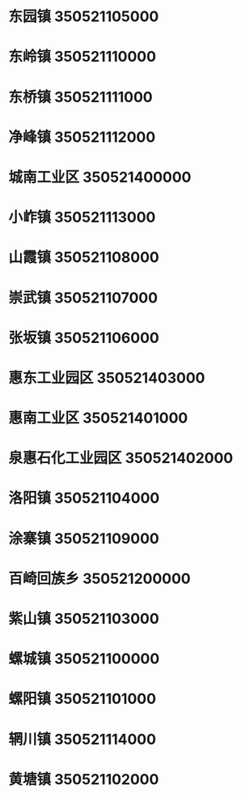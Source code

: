 # 东园镇 350521105000
# 东岭镇 350521110000
# 东桥镇 350521111000
# 净峰镇 350521112000
# 城南工业区 350521400000
# 小岞镇 350521113000
# 山霞镇 350521108000
# 崇武镇 350521107000
# 张坂镇 350521106000
# 惠东工业园区 350521403000
# 惠南工业区 350521401000
# 泉惠石化工业园区 350521402000
# 洛阳镇 350521104000
# 涂寨镇 350521109000
# 百崎回族乡 350521200000
# 紫山镇 350521103000
# 螺城镇 350521100000
# 螺阳镇 350521101000
# 辋川镇 350521114000
# 黄塘镇 350521102000
